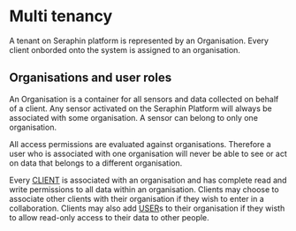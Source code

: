 # Multi tenancy 

A tenant on Seraphin platform is represented by an Organisation. 
Every client onborded onto the system is assigned to an organisation. 


## Organisations and user roles

An Organisation is a container for all sensors and data collected on behalf of a client.
Any sensor activated on the Seraphin Platform will always be associated with some organisation. A sensor can belong
to only one organisation.

All access permissions are evaluated against organisations. 
Therefore a user who is associated with one organisation will never be able to see or 
act on data that belongs to a different organisation.

Every [CLIENT](./user-roles.md#client) is associated with an organisation and has complete read and write permissions to all data within an organisation.
Clients may choose to associate other clients with their organisation if they wish to enter in a collaboration. 
Clients may also add [USER](./user-roles.md#user)s to their organisation if they wisth to allow read-only access to their data to other people.

 

